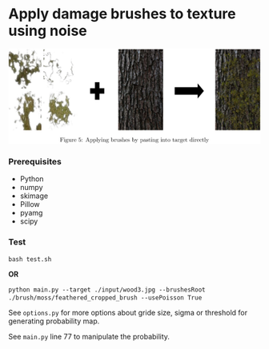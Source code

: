 # Apply damage brushes to texture using noise
![pasting](./demonstration/pasting.JPG)
### Prerequisites
- Python
- numpy
- skimage
- Pillow
- pyamg
- scipy

### Test
```
bash test.sh
```
**OR**
```
python main.py --target ./input/wood3.jpg --brushesRoot ./brush/moss/feathered_cropped_brush --usePoisson True
```
See `options.py` for more options about gride size, sigma or threshold for generating probability map.

See `main.py` line 77 to manipulate the probability.

